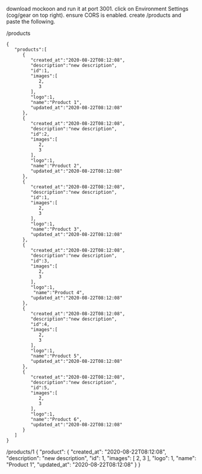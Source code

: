 download mockoon and run it at port 3001.
click on Environment Settings (cog/gear on top right). ensure CORS is enabled.
create /products and paste the following.

/products
```
{
   "products":[
      {
         "created_at":"2020-08-22T08:12:08",
         "description":"new description",
         "id":1,
         "images":[
            2,
            3
         ],
         "logo":1,
         "name":"Product 1",
         "updated_at":"2020-08-22T08:12:08"
      },
      {
         "created_at":"2020-08-22T08:12:08",
         "description":"new description",
         "id":2,
         "images":[
            2,
            3
         ],
         "logo":1,
         "name":"Product 2",
         "updated_at":"2020-08-22T08:12:08"
      },
      {
         "created_at":"2020-08-22T08:12:08",
         "description":"new description",
         "id":1,
         "images":[
            2,
            3
         ],
         "logo":1,
         "name":"Product 3",
         "updated_at":"2020-08-22T08:12:08"
      },
      {
         "created_at":"2020-08-22T08:12:08",
         "description":"new description",
         "id":3,
         "images":[
            2,
            3
         ],
         "logo":1,
          "name":"Product 4",
         "updated_at":"2020-08-22T08:12:08"
      },
      {
         "created_at":"2020-08-22T08:12:08",
         "description":"new description",
         "id":4,
         "images":[
            2,
            3
         ],
         "logo":1,
         "name":"Product 5",
         "updated_at":"2020-08-22T08:12:08"
      },
      {
         "created_at":"2020-08-22T08:12:08",
         "description":"new description",
         "id":5,
         "images":[
            2,
            3
         ],
         "logo":1,
         "name":"Product 6",
         "updated_at":"2020-08-22T08:12:08"
      }
   ]
}
```

/products/1
{
  "product": {
    "created_at": "2020-08-22T08:12:08",
    "description": "new description",
    "id": 1,
    "images": [
      2,
      3
    ],
    "logo": 1,
    "name": "Product 1",
    "updated_at": "2020-08-22T08:12:08"
  }
}